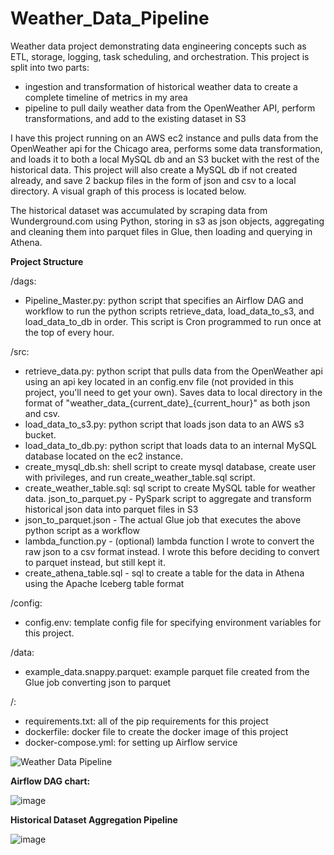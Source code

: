 # Weather_Data_Pipeline

Weather data project demonstrating data engineering concepts such as ETL, storage, logging, task scheduling, and orchestration. This project is split into two parts:
- ingestion and transformation of historical weather data to create a complete timeline of metrics in my area
- pipeline to pull daily weather data from the OpenWeather API, perform transformations, and add to the existing dataset in S3

I have this project running on an AWS ec2 instance and pulls data from the OpenWeather api for the Chicago area, performs some data transformation, and loads it to both a local MySQL db and an S3 bucket with the rest of the historical data. This project will also create a MySQL db if not created already, and save 2 backup files in the form of json and csv to a local directory. A visual graph of this process is located below.

The historical dataset was accumulated by scraping data from Wunderground.com using Python, storing in s3 as json objects, aggregating and cleaning them into parquet files in Glue, then loading and querying in Athena.

**Project Structure**

/dags:
- Pipeline_Master.py: python script that specifies an Airflow DAG and workflow to run the python scripts retrieve_data, load_data_to_s3, and load_data_to_db in order. This script is Cron programmed to run once at the top of every hour.

/src:
- retrieve_data.py: python script that pulls data from the OpenWeather api using an api key located in an config.env file (not provided in this project, you'll need to get your own). Saves data to local directory in the format of "weather_data_{current_date}_{current_hour}" as both json and csv. 
- load_data_to_s3.py: python script that loads json data to an AWS s3 bucket.
- load_data_to_db.py: python script that loads data to an internal MySQL database located on the ec2 instance.
- create_mysql_db.sh: shell script to create mysql database, create user with privileges, and run create_weather_table.sql script.
- create_weather_table.sql: sql script to create MySQL table for weather data.
  json_to_parquet.py - PySpark script to aggregate and transform historical json data into parquet files in S3
- json_to_parquet.json - The actual Glue job that executes the above python script as a workflow
- lambda_function.py - (optional) lambda function I wrote to convert the raw json to a csv format instead. I wrote this before deciding to convert to parquet instead, but still kept it.
- create_athena_table.sql - sql to create a table for the data in Athena using the Apache Iceberg table format

/config:
- config.env: template config file for specifying environment variables for this project.

/data:
- example_data.snappy.parquet: example parquet file created from the Glue job converting json to parquet

/:
- requirements.txt: all of the pip requirements for this project
- dockerfile: docker file to create the docker image of this project
- docker-compose.yml: for setting up Airflow service

![Weather Data Pipeline](https://github.com/Dylanbbenson/Weather_Data_Pipeline/assets/70871558/8000fafe-895c-4910-98eb-811692b8cc9d)

**Airflow DAG chart:**

![image](https://github.com/Dylanbbenson/Weather_Data_Pipeline/assets/70871558/104081af-ae79-436d-b191-69b3ec62a8a6)

**Historical Dataset Aggregation Pipeline**

![image](https://github.com/user-attachments/assets/19c0e92a-dd88-4a0f-b5bd-efe151391cd1)
